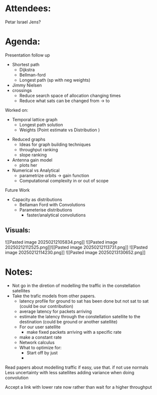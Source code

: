 
# Attendees:
Petar
Israel
Jens?

# Agenda:
Presentation follow up
- Shortest path 
	- Dijkstra
	- Bellman-ford
	- Longest path (sp with neg weights)
- Jimmy Nielsen 
- crossings
	- Reduce search space of allocation changing times
	- Reduce what sats can be changed from -> to

Worked on:
- Temporal lattice graph
	- Longest path solution
	- Weights (Point estimate vs Distribution )
* Reduced graphs
	* Ideas for graph building techniques
	* throughput ranking 
	* slope ranking
* Antenna gain model
	* plots her
* Numerical vs Analytical
	* parametrize orbits -> gain function
	* Computational complexity in or out of scope

Future Work
- Capacity as distributions
	- Bellaman Ford with Convolutions
	- Parameterise distributions
		- faster/analytical convolutions

## Visuals:
![[Pasted image 20250212105834.png]]
![[Pasted image 20250212112525.png]]![[Pasted image 20250212113731.png]]
![[Pasted image 20250212114230.png]]
![[Pasted image 20250213130652.png]]
# Notes:
- Not go in the diretion of modelling the traffic in the constellation satellites
- Take the trafic models from other papers. 
	- latency profile for ground to sat has been done but not sat to sat (could be our contribution)
	- average latency for packets arriving 
	- estimate the latency through the constellation satellite to the destination (could be ground or another satellite)
	- For our user satellite 
		- make fixed packets arriving with a specific rate 
	- make a constant rate 
	- Network calculus 
	- What to optimize for:
		- Start off by just 
		- 

Read papers about modelling traffic if easy, use that. if not use normals
Less uncertainty with less satellites adding variance when doing convolution 



Accept a link with lower rate now rather than wait for a higher throughput 

